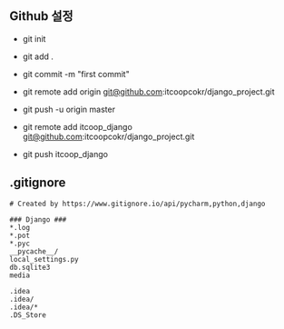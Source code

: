 ## Github 설정 

- git init
- git add .
- git commit -m "first commit"
- git remote add origin git@github.com:itcoopcokr/django_project.git
- git push -u origin master

- git remote add itcoop_django git@github.com:itcoopcokr/django_project.git
- git push itcoop_django 

## .gitignore 

~~~
# Created by https://www.gitignore.io/api/pycharm,python,django

### Django ###
*.log
*.pot
*.pyc
__pycache__/
local_settings.py
db.sqlite3
media

.idea
.idea/
.idea/*
.DS_Store
~~~